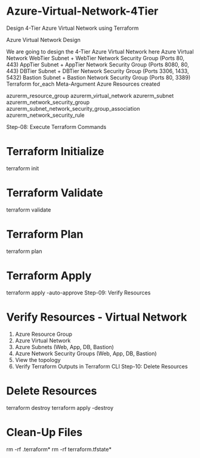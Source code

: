 # Azure-Virtual-Network-4Tier
Design 4-Tier Azure Virtual Network using Terraform

Azure Virtual Network Design

We are going to design the 4-Tier Azure Virtual Network here
Azure Virtual Network
WebTier Subnet + WebTier Network Security Group (Ports 80, 443)
AppTier Subnet + AppTier Network Security Group (Ports 8080, 80, 443)
DBTier Subnet + DBTier Network Security Group (Ports 3306, 1433, 5432)
Bastion Subnet + Bastion Network Security Group (Ports 80, 3389)
Terraform for_each Meta-Argument
Azure Resources created

azurerm_resource_group
azurerm_virtual_network
azurerm_subnet
azurerm_network_security_group
azurerm_subnet_network_security_group_association
azurerm_network_security_rule

Step-08: Execute Terraform Commands

# Terraform Initialize
terraform init

# Terraform Validate
terraform validate

# Terraform Plan
terraform plan

# Terraform Apply
terraform apply -auto-approve
Step-09: Verify Resources

# Verify Resources - Virtual Network
1. Azure Resource Group
2. Azure Virtual Network
3. Azure Subnets (Web, App, DB, Bastion)
4. Azure Network Security Groups (Web, App, DB, Bastion)
5. View the topology
6. Verify Terraform Outputs in Terraform CLI
Step-10: Delete Resources

# Delete Resources
terraform destroy 
terraform apply -destroy

# Clean-Up Files
rm -rf .terraform* 
rm -rf terraform.tfstate*
